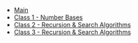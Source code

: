 <!-- _sidebar.md -->
* [Main](classes/main.md)
* [Class 1 - Number Bases](classes/class1.md)
* [Class 2 - Recursion & Search Algorithms](classes/class2.md)
* [Class 3 - Recursion & Search Algorithms](classes/class3.md)
